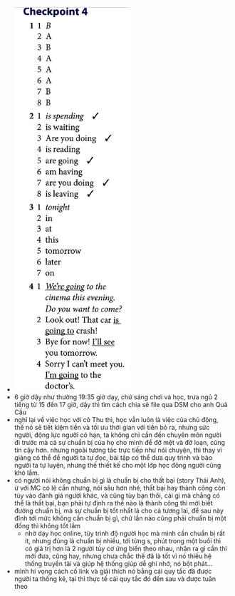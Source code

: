 - ![image.png](../assets/image_1704803726798_0.png)
- 6 giờ dậy như thường 19:35 giờ dạy, chứ sáng chơi và học, trưa ngủ 2 tiếng từ 15 đến 17 giờ, dậy thì tìm cách chia sẻ file qua DSM cho anh Quả Cầu
- nghĩ lại về việc học với cô Thu thì, học vẫn luôn là việc của chủ động, thế nó sẽ tiết kiệm tiền và tối ưu thời gian với tiền bỏ ra, nhưng sức người, động lực người có hạn, ta không chỉ cần đến chuyên môn người đi trước mà cả sự chuẩn bị của họ cho mình để đỡ mệt và đỡ loạn, cũng tin cậy hơn. nhưng ngoài tương tác trực tiếp như nói chuyện, thì thay vì giảng có thể để người ta tự đọc, bài tập có thể đưa quy trình và bảo người ta tự luyện, nhưng thế thiết kế cho một lớp học đông người cũng khó lắm.
- có người nói không chuẩn bị gì là chuẩn bị cho thất bại (story Thái Anh), ừ với MC có lẽ cần nhưng, nói sâu hơn nhé, thất bại hay thành công còn tùy vào đánh giá người khác, và cũng tùy bạn thôi, cái gì mà chẳng có thể là thất bại, bạn phải tự định ra thế nào là thành công thì mới biết đường chuẩn bị, mà sự chuẩn bị tốt nhất là cho cả tương lai, để sau này đỉnh tới mức không cần chuẩn bị gì, chứ lần nào cũng phải chuẩn bị một đống thì không tốt lắm
	- nhờ dạy học online, tùy trình độ người học mà mình cần chuẩn bị rất ít, nhưng đúng là chuẩn bị nhiều, tới từng s, phút trong một buổi thì có giá trị hơn là 2 người tùy cơ ứng biến theo nhau, nhận ra gì cần thì mới đưa, cũng hay, nhưng chưa chắc thế đã là tốt vì nó thiếu hệ thống truyền tải và giúp hệ thống giúp dễ ghi nhớ, nó bột phát...
- mình hi vọng cách cố link và giải thích nó bằng cái quy tắc đã được người ta thống kê, tại thì thực tế cái quy tắc đó đến sau và được tuân theo